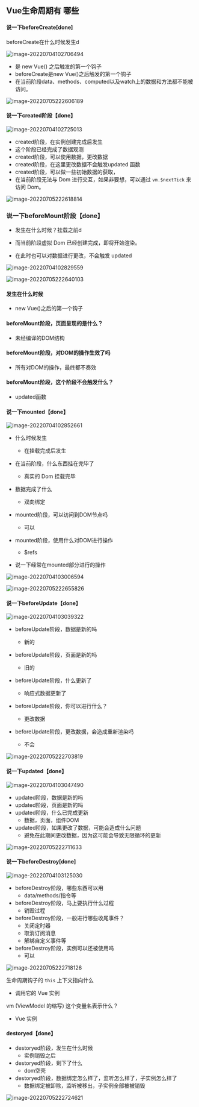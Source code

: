 ## 

## 

## Vue生命周期有 哪些

#### 说一下beforeCreate[done]



beforeCreate在什么时候发生d

![image-20220704102706494](imgs/image-20220704102706494.png)

- 是 new Vue() 之后触发的第一个钩子
- beforeCreate是new Vue()之后触发的第一个钩子
- 在当前阶段data、methods、computed以及watch上的数据和方法都不能被访问。

![image-20220705222606189](imgs/image-20220705222606189.png)



#### 说一下created阶段【done】

![image-20220704102725013](imgs/image-20220704102725013.png)

- created阶段，在实例创建完成后发生
- 这个阶段已经完成了数据观测
- created阶段，可以使用数据，更改数据
- created阶段，在这里更改数据不会触发updated 函数
- created阶段，可以做一些初始数据的获取，
- 在当前阶段无法与 Dom 进行交互，如果非要想，可以通过 `vm.$nextTick` 来访问 Dom。

![image-20220705222618814](imgs/image-20220705222618814.png)

### 说一下beforeMount阶段【done】

- 发生在什么时候？挂载之前d

- 而当前阶段虚拟 Dom 已经创建完成，即将开始渲染。
- 在此时也可以对数据进行更改，不会触发 updated

![image-20220704102829559](imgs/image-20220704102829559.png)

![image-20220705222640103](imgs/image-20220705222640103.png)



#### 发生在什么时候

- new Vue()之后的第一个钩子

#### beforeMount阶段，页面呈现的是什么？

- 未经编译的DOM结构

#### beforeMount阶段，对DOM的操作生效了吗

- 所有对DOM的操作，最终都不奏效

#### beforeMount阶段，这个阶段不会触发什么？

- updated函数



#### 说一下mounted【done】

![image-20220704102852661](imgs/image-20220704102852661.png)

- 什么时候发生
  - 在挂载完成后发生
- 在当前阶段，什么东西挂在完毕了
  - 真实的 Dom 挂载完毕
- 数据完成了什么
  - 双向绑定
- mounted阶段，可以访问到DOM节点吗
  - 可以
- mounted阶段，使用什么对DOM进行操作
  - $refs

- 说一下经常在mounted部分进行的操作

![image-20220704103006594](imgs/image-20220704103006594.png)

![image-20220705222655826](imgs/image-20220705222655826.png)

#### 说一下beforeUpdate【done】

![image-20220704103039322](imgs/image-20220704103039322.png)

- beforeUpdate阶段，数据是新的吗
  - 新的
- beforeUpdate阶段，页面是新的吗
  - 旧的

- beforeUpdate阶段，什么更新了
  - 响应式数据更新了
- beforeUpdate阶段，你可以进行什么？
  - 更改数据
- beforeUpdate阶段，更改数据，会造成重新渲染吗
  - 不会

![image-20220705222703819](imgs/image-20220705222703819.png)

#### 说一下updated【done】

![image-20220704103047490](imgs/image-20220704103047490.png)

- updated阶段，数据是新的吗
- updated阶段，页面是新的吗
- updated阶段，什么已完成更新
  - 数据，页面，组件DOM
- updated阶段，如果更改了数据，可能会造成什么问题
  - 避免在此期间更改数据，因为这可能会导致无限循环的更新

![image-20220705222711633](imgs/image-20220705222711633.png)

#### 说一下beforeDestroy[done]

![image-20220704103125030](imgs/image-20220704103125030.png)

- beforeDestroy阶段，哪些东西可以用
  - data/methods/指令等
- beforeDestroy阶段，马上要执行什么过程
  - 销毁过程
- beforeDestroy阶段，一般进行哪些收尾事件？
  - 关闭定时器
  - 取消订阅消息
  - 解绑自定义事件等
- beforeDestroy阶段，实例可以还被使用吗
  - 可以

![image-20220705222718126](imgs/image-20220705222718126.png)



生命周期钩子的 `this` 上下文指向什么

- 调用它的 Vue 实例



vm (ViewModel 的缩写) 这个变量名表示什么？

- Vue 实例



#### destoryed【done】

- destoryed阶段，发生在什么时候
  - 实例销毁之后
- destoryed阶段，剩下了什么
  - dom空壳
- destoryed阶段，数据绑定怎么样了，监听怎么样了，子实例怎么样了
  - 数据绑定被卸除，监听被移出，子实例全部被被销毁

![image-20220705222724621](imgs/image-20220705222724621.png)
